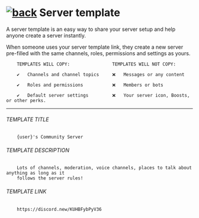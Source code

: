# [![back](https://cdn.discordapp.com/emojis/887168885747511396?size=32)](https://reper2.github.io/Downloadable-Files/discord/guilds/884263560941817916) Server template
A server template is an easy way to share your server setup and help anyone create a server instantly.

When someone uses your server template link, they create a new server pre-filled with the same channels, roles,
permissions and settings as yours.
	
		TEMPLATES WILL COPY:				TEMPLATES WILL NOT COPY:
		
		✔	Channels and channel topics		❌	Messages or any content
		
		✔	Roles and permissions			❌	Members or bots
		
		✔	Default server settings			❌	Your server icon, Boosts, or other perks.
---
###### TEMPLATE TITLE
		{user}'s Community Server
###### TEMPLATE DESCRIPTION
		Lots of channels, moderation, voice channels, places to talk about anything as long as it
		follows the server rules!	
###### TEMPLATE LINK
		https://discord.new/KUHBFybPyV36
